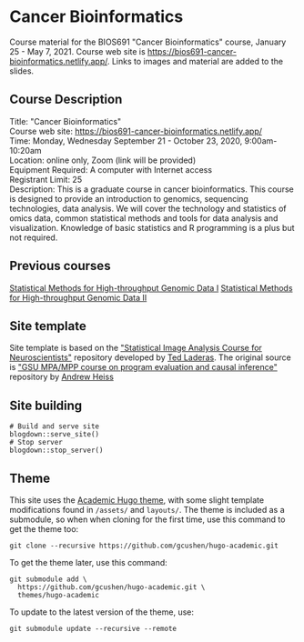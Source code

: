 # Cancer Bioinformatics

Course material for the BIOS691 "Cancer Bioinformatics" course, January 25 - May 7, 2021. Course web site is https://bios691-cancer-bioinformatics.netlify.app/. Links to images and material are added to the slides. 

## Course Description

Title: "Cancer Bioinformatics"   
Course web site: https://bios691-cancer-bioinformatics.netlify.app/   
Time: Monday, Wednesday September 21 - October 23, 2020, 9:00am-10:20am    
Location: online only, Zoom (link will be provided)   
Equipment Required:  A computer with Internet access  
Registrant Limit: 25    
Description: This is a graduate course in cancer bioinformatics. This course is designed to provide an introduction to genomics, sequencing technologies, data analysis. We will cover the technology and statistics of omics data, common statistical methods and tools for data analysis and visualization. Knowledge of basic statistics and R programming is a plus but not required.  

## Previous courses

[Statistical Methods for High-throughput Genomic Data I](https://mdozmorov.github.io/BIOS567.2018/)
[Statistical Methods for High-throughput Genomic Data II](https://mdozmorov.github.io/BIOS668.2018/)

## Site template

Site template is based on the ["Statistical Image Analysis Course for Neuroscientists"](https://github.com/laderast/stats_for_neuroscientists) repository developed by [Ted Laderas](https://laderast.github.io/). The original source is ["GSU MPA/MPP course on program evaluation and causal inference"](https://github.com/andrewheiss/evalsp20.classes.andrewheiss.com) repository by [Andrew Heiss](https://www.andrewheiss.com/)

## Site building 

```
# Build and serve site
blogdown::serve_site()
# Stop server
blogdown::stop_server()
```

## Theme

This site uses the [Academic Hugo theme](https://sourcethemes.com/academic/), with some slight template modifications found in `/assets/` and `layouts/`. The theme is included as a submodule, so when when cloning for the first time, use this command to get the theme too:

    git clone --recursive https://github.com/gcushen/hugo-academic.git

To get the theme later, use this command:

    git submodule add \
      https://github.com/gcushen/hugo-academic.git \
      themes/hugo-academic

To update to the latest version of the theme, use:

    git submodule update --recursive --remote
